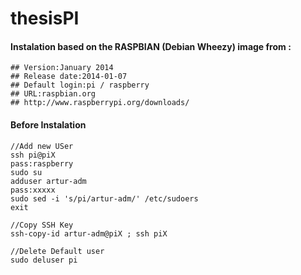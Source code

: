 thesisPI
========

#### Instalation based on the RASPBIAN (Debian Wheezy) image from :
	## Version:January 2014
	## Release date:2014-01-07
	## Default login:pi / raspberry
	## URL:raspbian.org
	## http://www.raspberrypi.org/downloads/

#### Before Instalation
	//Add new USer
	ssh pi@piX
	pass:raspberry
	sudo su
	adduser artur-adm
	pass:xxxxx
	sudo sed -i 's/pi/artur-adm/' /etc/sudoers
	exit
	
	//Copy SSH Key
	ssh-copy-id artur-adm@piX ; ssh piX
	
	//Delete Default user
	sudo deluser pi
